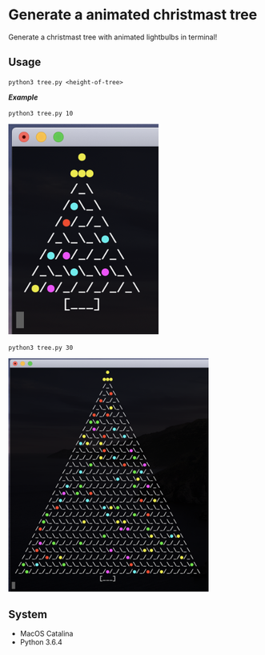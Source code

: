 # Generate a animated christmast tree
Generate a christmast tree with animated lightbulbs in terminal!  
  
## Usage
`python3 tree.py <height-of-tree>`  
  
**_Example_**

`python3 tree.py 10`  

<img src="images/tree_h10.png" width="300" alt="tree height 10">

`python3 tree.py 30`  

<img src="images/tree_h30.png" width="400" alt="tree height 30">

## System
* MacOS Catalina
* Python 3.6.4